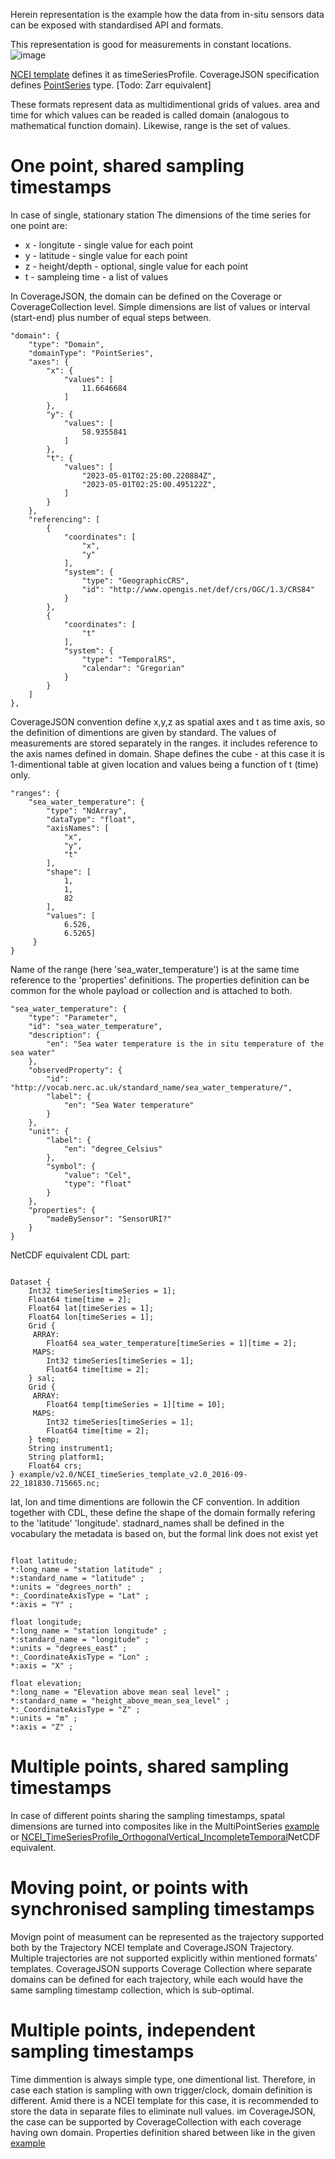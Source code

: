 Herein representation is the example how the data from in-situ sensors data can be exposed with standardised API and formats.

This representation is good for measurements in constant locations.
![image](../images/PointSeries_collection.png)

[NCEI template](https://www.ncei.noaa.gov/data/oceans/ncei/formats/netcdf/v2.0/index.html) defines it as timeSeriesProfile. CoverageJSON specification defines [PointSeries](https://docs.ogc.org/cs/21-069r2/21-069r2.html#_8962dcde-77d5-426d-8eeb-ca2c168a0bee) type.
[Todo: Zarr equivalent]

These formats represent data as multidimentional grids of values. area and time for which values can be readed is called domain (analogous to mathematical function domain). Likewise, range is the set of values.



# One point, shared sampling timestamps
In case of single, stationary station
The dimensions of the time series for one point are:
* x - longitute - single value for each point
* y - latitude - single value for each point
* z - height/depth - optional, single value for each point
* t - sampleing time - a list of values

In CoverageJSON, the domain can be defined on the Coverage or CoverageCollection level. Simple dimensions are list of values or interval (start-end) plus number of equal steps between.
```
"domain": {
    "type": "Domain",
    "domainType": "PointSeries",
    "axes": {
        "x": {
            "values": [
                11.6646684
            ]
        },
        "y": {
            "values": [
                58.9355841
            ]
        },
        "t": {
            "values": [
                "2023-05-01T02:25:00.220884Z",
                "2023-05-01T02:25:00.495122Z",
            ]
        }
    },
    "referencing": [
        {
            "coordinates": [
                "x",
                "y"
            ],
            "system": {
                "type": "GeographicCRS",
                "id": "http://www.opengis.net/def/crs/OGC/1.3/CRS84"
            }
        },
        {
            "coordinates": [
                "t"
            ],
            "system": {
                "type": "TemporalRS",
                "calendar": "Gregorian"
            }
        }
    ]
},
```
CoverageJSON convention define x,y,z as spatial axes and t as time axis, so the definition of dimentions are given by standard.
The values of measurements are stored separately in the ranges. it includes reference to the axis names defined in domain. Shape defines the cube - at this case it is 1-dimentional table at given location and values being a function of t (time) only.
```
"ranges": {
    "sea_water_temperature": {
        "type": "NdArray",
        "dataType": "float",
        "axisNames": [
            "x",
            "y",
            "t"
        ],
        "shape": [
            1,
            1,
            82
        ],
        "values": [
            6.526,
            6.5265]
     }
}
```
Name of the range (here 'sea_water_temperature') is at the same time reference to the 'properties' definitions.
The properties definition can be common for the whole payload or collection and is attached to both.
```
"sea_water_temperature": {
    "type": "Parameter",
    "id": "sea_water_temperature",
    "description": {
        "en": "Sea water temperature is the in situ temperature of the sea water"
    },
    "observedProperty": {
        "id": "http://vocab.nerc.ac.uk/standard_name/sea_water_temperature/",
        "label": {
            "en": "Sea Water temperature"
        }
    },
    "unit": {
        "label": {
            "en": "degree_Celsius"
        },
        "symbol": {
            "value": "Cel",
            "type": "float"
        }
    },
    "properties": {
        "madeBySensor": "SensorURI?"
    }
}
```


NetCDF equivalent CDL part:
```

Dataset {
    Int32 timeSeries[timeSeries = 1];
    Float64 time[time = 2];
    Float64 lat[timeSeries = 1];
    Float64 lon[timeSeries = 1];
    Grid {
     ARRAY:
        Float64 sea_water_temperature[timeSeries = 1][time = 2];
     MAPS:
        Int32 timeSeries[timeSeries = 1];
        Float64 time[time = 2];
    } sal;
    Grid {
     ARRAY:
        Float64 temp[timeSeries = 1][time = 10];
     MAPS:
        Int32 timeSeries[timeSeries = 1];
        Float64 time[time = 2];
    } temp;
    String instrument1;
    String platform1;
    Float64 crs;
} example/v2.0/NCEI_timeSeries_template_v2.0_2016-09-22_181830.715665.nc;
```

lat, lon and time dimentions are followin the CF convention. In addition together with CDL, these define the shape of the domain formally refering to the 'latitude' 'longitude'.
stadnard_names shall be defined in the vocabulary the metadata is based on, but the formal link does not exist yet
```

float latitude;
*:long_name = "station latitude" ;
*:standard_name = "latitude" ;
*:units = "degrees_north" ;
*:_CoordinateAxisType = "Lat" ;
*:axis = "Y" ;

float longitude;
*:long_name = "station longitude" ;
*:standard_name = "longitude" ;
*:units = "degrees_east" ;
*:_CoordinateAxisType = "Lon" ;
*:axis = "X" ;

float elevation;
*:long_name = "Elevation above mean seal level" ;
*:standard_name = "height_above_mean_sea_level" ;
*:_CoordinateAxisType = "Z" ;
*:units = "m" ;
*:axis = "Z" ;
```

# Multiple points, shared sampling timestamps
In case of different points sharing the sampling timestamps, spatal dimensions are turned into composites like in the MultiPointSeries [example](https://docs.ogc.org/cs/21-069r2/21-069r2.html#_02f1c364-8655-4fb4-aaab-03a9858d30fb) or [NCEI_TimeSeriesProfile_OrthogonalVertical_IncompleteTemporal](https://www.ncei.noaa.gov/data/oceans/ncei/formats/netcdf/v2.0/timeSeriesProfileOrthoVIncomT.cdl)NetCDF equivalent.

# Moving point, or points with synchronised sampling timestamps

Movign point of measument can be represented as the trajectory supported both by the Trajectory NCEI template and CoverageJSON Trajectory. Multiple trajectories are not supported explicitly within mentioned formats' templates. CoverageJSON supports Coverage Collection where separate domains can be defined for each trajectory, while each would have the same sampling timestamp collection, which is sub-optimal.

# Multiple points, independent sampling timestamps

Time dimmention is always simple type, one dimentional list. Therefore, in case each station is sampling with own trigger/clock, domain definition is different. Amid there is a NCEI template for this case, it is recommended to store the data in separate files to eliminate null values. im CoverageJSON, the case can be supported by CoverageCollection with each coverage having own domain. Properties definition shared between like in the given [example](PointSeries_sintef.covjson)

